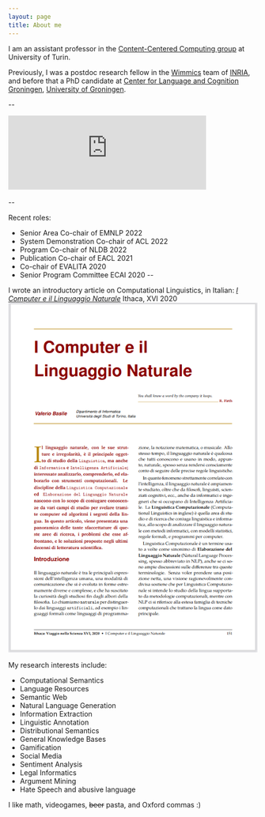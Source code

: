 ```yaml
---
layout: page
title: About me
---
```


I am an assistant professor in the [Content-Centered Computing group](https://cs.unito.it/do/gruppi.pl/Show?_id=453y) at University of Turin.

Previously, I was a postdoc research fellow in the [Wimmics](http://wimmics.inria.fr/) team of [INRIA](http://www.inria.fr), and before that a PhD candidate at [Center for Language and Cognition Groningen](http://www.let.rug.nl/clcg/), [University of Groningen](http://www.rug.nl/).

--

<iframe src="https://livellosegreto.it/@Ginger_in_AI/109462518510660245/embed" class="mastodon-embed" style="max-width: 100%; border: 0" width="400" allowfullscreen="allowfullscreen"></iframe><script src="https://livellosegreto.it/embed.js" async="async"></script>

--

Recent roles:

 * Senior Area Co-chair of EMNLP 2022 
 * System Demonstration Co-chair of ACL 2022 
 * Program Co-chair of NLDB 2022 
 * Publication Co-chair of EACL 2021 
 * Co-chair of EVALITA 2020
 * Senior Program Committee ECAI 2020
--

I wrote an introductory article on Computational Linguistics, in Italian: [*I Computer e il Linguaggio Naturale*](http://ithaca.unisalento.it/nr-16_2020/articolo_IIp_11.pdf) Ithaca, XVI 2020
![I Computer e il Linguaggio Naturale](/images/cln.png)

My research interests include:

* Computational Semantics
* Language Resources
* Semantic Web
* Natural Language Generation
* Information Extraction
* Linguistic Annotation
* Distributional Semantics
* General Knowledge Bases
* Gamification
* Social Media
* Sentiment Analysis
* Legal Informatics
* Argument Mining
* Hate Speech and abusive language

I like math, videogames, <del>beer</del> pasta, and Oxford commas :)
